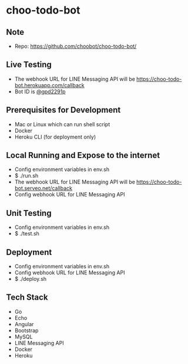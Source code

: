# choo-todo-bot

## Note
- Repo: https://github.com/choobot/choo-todo-bot/

## Live Testing
- The webhook URL for LINE Messaging API will be https://choo-todo-bot.herokuapp.com/callback
- Bot ID is [@gpd2291p](http://line.me/ti/p/~@gpd2291p)

## Prerequisites for Development
- Mac or Linux which can run shell script
- Docker
- Heroku CLI (for deployment only)

## Local Running and Expose to the internet
- Config environment variables in env.sh
- $ ./run.sh
- The webhook URL for LINE Messaging API will be https://choo-todo-bot.serveo.net/callback
- Config webhook URL for LINE Messaging API

## Unit Testing
- Config environment variables in env.sh
- $ ./test.sh

## Deployment
- Config environment variables in env.sh
- Config webhook URL for LINE Messaging API
- $ ./deploy.sh

## Tech Stack
- Go
- Echo
- Angular
- Bootstrap
- MySQL
- LINE Messaging API
- Docker
- Heroku